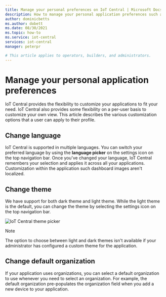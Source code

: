 ```yaml
---
title: Manage your personal preferences on IoT Central | Microsoft Docs
description: How to manage your personal application preferences such as changing language, theme, and default organization in your IoT Central application.
author: dominicbetts
ms.author: dobett
ms.date: 08/30/2021
ms.topic: how-to
ms.service: iot-central
services: iot-central
manager: peterpr

# This article applies to operators, builders, and administrators.
---
```

# Manage your personal application preferences

IoT Central provides the flexibility to customize your applications to fit your need. IoT Central also provides some flexibility on a per-user basis to customize your own view. This article describes the various customization options that a user can apply to their profile.

## Change language

IoT Central is supported in multiple languages. You can switch your preferred language by using the **language picker** on the settings icon on the top navigation bar. Once you've changed your language, IoT Central remembers your selection and applies it across all your applications. Customization within the application such dashboard images aren't localized.

## Change theme

We have support for both dark theme and light theme. While the light theme is the default, you can change the theme by selecting the settings icon on the top navigation bar.

![IoT Central theme picker](media/howto-manage-preferences/settings.png)

> [!NOTE]
> The option to choose between light and dark themes isn't available if your administrator has configured a custom theme for the application.

## Change default organization

If your application uses organizations, you can select a default organization to use whenever you need to select an organization. For example, the default organization pre-populates the organization field when you add a new device to your application.

